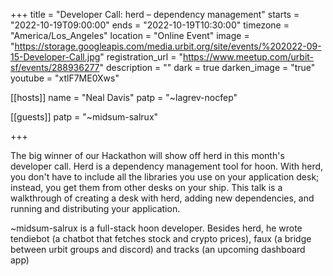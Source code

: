 +++
title = "Developer Call: herd – dependency management"
starts = "2022-10-19T09:00:00"
ends = "2022-10-19T10:30:00"
timezone = "America/Los_Angeles"
location = "Online Event"
image = "https://storage.googleapis.com/media.urbit.org/site/events/%202022-09-15-Developer-Call.jpg"
registration_url = "https://www.meetup.com/urbit-sf/events/288936277"
description = ""
dark = true
darken_image = "true"
youtube = "xtlF7ME0Xws"

[[hosts]]
name = "Neal Davis"
patp = "~lagrev-nocfep"

[[guests]]
patp = "~midsum-salrux"

+++

The big winner of our Hackathon will show off herd in this month's developer call. Herd is a dependency management tool for hoon. With herd, you don't have to include all the libraries you use on your application desk; instead, you get them from other desks on your ship. This talk is a walkthrough of creating a desk with herd, adding new dependencies, and running and distributing your application.

~midsum-salrux is a full-stack hoon developer. Besides herd, he wrote tendiebot (a chatbot that fetches stock and crypto prices), faux (a bridge between urbit groups and discord) and tracks (an upcoming dashboard app)
